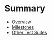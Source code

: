 # Summary

- [Overview](overview.md)
- [Milestones](milestones.md)
- [Other Test Suites](other-test-suites.md)